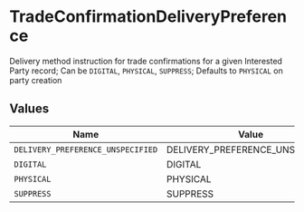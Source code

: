 # TradeConfirmationDeliveryPreference

Delivery method instruction for trade confirmations for a given Interested Party record; Can be `DIGITAL`, `PHYSICAL`, `SUPPRESS`; Defaults to `PHYSICAL` on party creation


## Values

| Name                              | Value                             |
| --------------------------------- | --------------------------------- |
| `DELIVERY_PREFERENCE_UNSPECIFIED` | DELIVERY_PREFERENCE_UNSPECIFIED   |
| `DIGITAL`                         | DIGITAL                           |
| `PHYSICAL`                        | PHYSICAL                          |
| `SUPPRESS`                        | SUPPRESS                          |